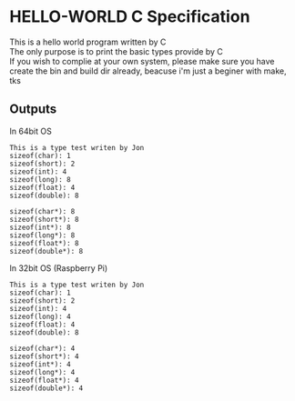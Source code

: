 # HELLO-WORLD C Specification

This is a hello world program written by C \
The only purpose is to print the basic types provide by C\
If you wish to complie at your own system, please make sure you have create the bin and build dir already, beacuse i'm just a beginer with make, tks

## Outputs

In 64bit OS
```
This is a type test writen by Jon
sizeof(char): 1
sizeof(short): 2
sizeof(int): 4
sizeof(long): 8
sizeof(float): 4
sizeof(double): 8

sizeof(char*): 8
sizeof(short*): 8
sizeof(int*): 8
sizeof(long*): 8
sizeof(float*): 8
sizeof(double*): 8
```

In 32bit OS (Raspberry Pi)
```
This is a type test writen by Jon
sizeof(char): 1
sizeof(short): 2
sizeof(int): 4
sizeof(long): 4
sizeof(float): 4
sizeof(double): 8

sizeof(char*): 4
sizeof(short*): 4
sizeof(int*): 4
sizeof(long*): 4
sizeof(float*): 4
sizeof(double*): 4
```